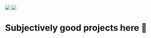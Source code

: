 <img src="https://github-readme-stats.vercel.app/api/wakatime?username=U078H10Q3MZ&api_domain=waka.hackclub.com&bg_color=1A202C&title_color=2F855A&icon_color=2F855A&text_color=ffffff&custom_title=Wakapi%20Week%20Stats&layout=compact">
<img src="https://img.shields.io/endpoint?url=https://waka.hackclub.com/api/compat/shields/v1/U078H10Q3MZ/interval:all_time&label=All%20time&color=blue">

# Subjectively good projects here 🔽
